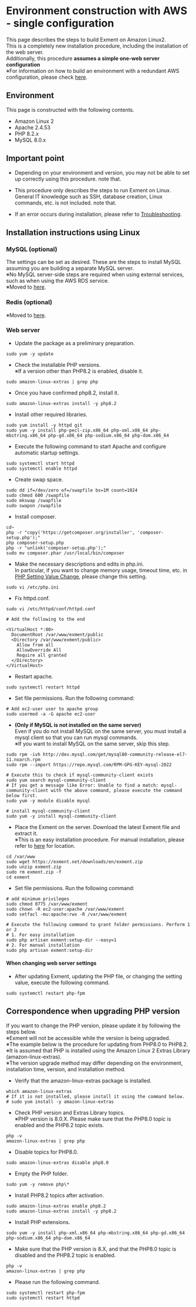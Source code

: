 # Environment construction with AWS - single configuration
This page describes the steps to build Exment on Amazon Linux2.   
This is a completely new installation procedure, including the installation of the web server.   
Additionally, this procedure **assumes a simple one-web server configuration**  
※For information on how to build an environment with a redundant AWS configuration, please check [here](/install_aws).

## Environment
This page is constructed with the following contents.   
- Amazon Linux 2
- Apache 2.4.53
- PHP 8.2.x
- MySQL 8.0.x


## Important point

- Depending on your environment and version, you may not be able to set up correctly using this procedure. note that.

- This procedure only describes the steps to run Exment on Linux.   
General IT knowledge such as SSH, database creation, Linux commands, etc. is not included. note that.   

- If an error occurs during installation, please refer to [Troubleshooting](/troubleshooting).


## Installation instructions using Linux

### MySQL (optional)
The settings can be set as desired. These are the steps to install MySQL assuming you are building a separate MySQL server.   
※No MySQL server-side steps are required when using external services, such as when using the AWS RDS service.   
※Moved to [here](/install_mysql).

### Redis (optional)
※Moved to [here](/additional_session_cache_driver).


### Web server

- Update the package as a preliminary preparation.

~~~
sudo yum -y update
~~~

- Check the installable PHP versions.   
※If a version other than PHP8.2 is enabled, disable it.   

~~~
sudo amazon-linux-extras | grep php
~~~

- Once you have confirmed php8.2, install it.

~~~
sudo amazon-linux-extras install -y php8.2
~~~

- Install other required libraries.

~~~
sudo yum install -y httpd git
sudo yum -y install php-pecl-zip.x86_64 php-xml.x86_64 php-mbstring.x86_64 php-gd.x86_64 php-sodium.x86_64 php-dom.x86_64
~~~

- Execute the following command to start Apache and configure automatic startup settings.

~~~
sudo systemctl start httpd
sudo systemctl enable httpd
~~~

- Create swap space.

~~~
sudo dd if=/dev/zero of=/swapfile bs=1M count=1024
sudo chmod 600 /swapfile
sudo mkswap /swapfile
sudo swapon /swapfile
~~~

- Install composer.

~~~
cd~
php -r "copy('https://getcomposer.org/installer', 'composer-setup.php');"
php composer-setup.php
php -r "unlink('composer-setup.php');"
sudo mv composer.phar /usr/local/bin/composer
~~~

- Make the necessary descriptions and edits in php.ini.   
In particular, if you want to change memory usage, timeout time, etc. in [PHP Setting Value Change](/additional_php_ini), please change this setting.

~~~
sudo vi /etc/php.ini
~~~

- Fix httpd.conf.

~~~
sudo vi /etc/httpd/conf/httpd.conf

# Add the following to the end

<VirtualHost *:80>
  DocumentRoot /var/www/exment/public
  <Directory /var/www/exment/public>
    Allow from all
    AllowOverride All
    Require all granted
  </Directory>
</VirtualHost>
~~~

- Restart apache.

~~~
sudo systemctl restart httpd
~~~

- Set file permissions. Run the following command:

~~~
# Add ec2-user user to apache group
sudo usermod -a -G apache ec2-user
~~~

- **(Only if MySQL is not installed on the same server)**  
Even if you do not install MySQL on the same server, you must install a mysql client so that you can run mysql commands.   
※If you want to install MySQL on the same server, skip this step.

~~~
sudo rpm -ivh http://dev.mysql.com/get/mysql80-community-release-el7-11.noarch.rpm
sudo rpm --import https://repo.mysql.com/RPM-GPG-KEY-mysql-2022

# Execute this to check if mysql-community-client exists
sudo yum search mysql-community-client
# If you get a message like Error: Unable to find a match: mysql-community-client with the above command, please execute the command below first.
sudo yum -y module disable mysql

# install mysql-community-client
sudo yum -y install mysql-community-client
~~~

- Place the Exment on the server. Download the latest Exment file and extract it.   
※This is an easy installation procedure. For manual installation, please refer to [here](/quickstart_manual) for location.

~~~
cd /var/www
sudo wget https://exment.net/downloads/en/exment.zip
sudo unzip exment.zip
sudo rm exment.zip -f
cd exment
~~~

- Set file permissions. Run the following command:

~~~
# add minimum privileges
sudo chmod 0775 /var/www/exment
sudo chown -R ec2-user:apache /var/www/exment
sudo setfacl -mu:apache:rwx -R /var/www/exment

# Execute the following command to grant folder permissions. Perform 1 or 2
# 1. For easy installation
sudo php artisan exment:setup-dir --easy=1
# 2. For manual installation
sudo php artisan exment:setup-dir
~~~


#### When changing web server settings
- After updating Exment, updating the PHP file, or changing the setting value, execute the following command.

~~~
sudo systemctl restart php-fpm
~~~



## Correspondence when upgrading PHP version
If you want to change the PHP version, please update it by following the steps below.   
※Exment will not be accessible while the version is being upgraded.   
※The example below is the procedure for updating from PHP8.0 to PHP8.2.   
※It is assumed that PHP is installed using the Amazon Linux 2 Extras Library (amazon-linux-extras).   
※The version upgrade method may differ depending on the environment, installation time, version, and installation method.   

- Verify that the amazon-linux-extras package is installed.   

~~~
which amazon-linux-extras
# If it is not installed, please install it using the command below.
# sudo yum install -y amazon-linux-extras
~~~

- Check PHP version and Extras Library topics.   
※PHP version is 8.0.X. Please make sure that the PHP8.0 topic is enabled and the PHP8.2 topic exists.   

~~~
php -v
amazon-linux-extras | grep php
~~~

- Disable topics for PHP8.0.   

~~~
sudo amazon-linux-extras disable php8.0
~~~

- Empty the PHP folder.   

~~~
sudo yum -y remove php\*
~~~

- Install PHP8.2 topics after activation.   

~~~
sudo amazon-linux-extras enable php8.2
sudo amazon-linux-extras install -y php8.2
~~~

- Install PHP extensions.   

~~~
sudo yum -y install php-xml.x86_64 php-mbstring.x86_64 php-gd.x86_64 php-sodium.x86_64 php-dom.x86_64
~~~

- Make sure that the PHP version is 8.X, and that the PHP8.0 topic is disabled and the PHP8.2 topic is enabled.   

~~~
php -v
amazon-linux-extras | grep php
~~~

- Please run the following command.

~~~
sudo systemctl restart php-fpm
sudo systemctl restart httpd
~~~

